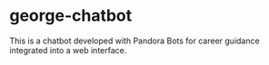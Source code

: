 # george-chatbot
This is a chatbot developed with Pandora Bots for career guidance integrated into a web interface.
